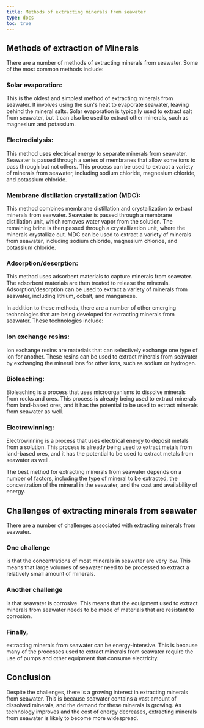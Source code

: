 ```yaml
---
title: Methods of extracting minerals from seawater
type: docs
toc: true
---
```

## Methods of extraction of Minerals

There are a number of methods of extracting minerals from seawater. Some of the most common methods include:

### Solar evaporation: 

This is the oldest and simplest method of extracting minerals from seawater. It involves using the sun's heat to evaporate seawater, leaving behind the mineral salts. Solar evaporation is typically used to extract salt from seawater, but it can also be used to extract other minerals, such as magnesium and potassium.

### Electrodialysis: 

This method uses electrical energy to separate minerals from seawater. Seawater is passed through a series of membranes that allow some ions to pass through but not others. This process can be used to extract a variety of minerals from seawater, including sodium chloride, magnesium chloride, and potassium chloride.

### Membrane distillation crystallization (MDC): 

This method combines membrane distillation and crystallization to extract minerals from seawater. Seawater is passed through a membrane distillation unit, which removes water vapor from the solution. The remaining brine is then passed through a crystallization unit, where the minerals crystallize out. MDC can be used to extract a variety of minerals from seawater, including sodium chloride, magnesium chloride, and potassium chloride.


### Adsorption/desorption: 

This method uses adsorbent materials to capture minerals from seawater. The adsorbent materials are then treated to release the minerals. Adsorption/desorption can be used to extract a variety of minerals from seawater, including lithium, cobalt, and manganese.

In addition to these methods, there are a number of other emerging technologies that are being developed for extracting minerals from seawater. These technologies include:

### Ion exchange resins: 

Ion exchange resins are materials that can selectively exchange one type of ion for another. These resins can be used to extract minerals from seawater by exchanging the mineral ions for other ions, such as sodium or hydrogen.

### Bioleaching: 

Bioleaching is a process that uses microorganisms to dissolve minerals from rocks and ores. This process is already being used to extract minerals from land-based ores, and it has the potential to be used to extract minerals from seawater as well.

### Electrowinning:

 Electrowinning is a process that uses electrical energy to deposit metals from a solution. This process is already being used to extract metals from land-based ores, and it has the potential to be used to extract metals from seawater as well.
 
The best method for extracting minerals from seawater depends on a number of factors, including the type of mineral to be extracted, the concentration of the mineral in the seawater, and the cost and availability of energy.

## Challenges of extracting minerals from seawater

There are a number of challenges associated with extracting minerals from seawater. 

### One challenge 

is that the concentrations of most minerals in seawater are very low. This means that large volumes of seawater need to be processed to extract a relatively small amount of minerals.

### Another challenge 

is that seawater is corrosive. This means that the equipment used to extract minerals from seawater needs to be made of materials that are resistant to corrosion.

### Finally, 

extracting minerals from seawater can be energy-intensive. This is because many of the processes used to extract minerals from seawater require the use of pumps and other equipment that consume electricity.

## Conclusion

Despite the challenges, there is a growing interest in extracting minerals from seawater. This is because seawater contains a vast amount of dissolved minerals, and the demand for these minerals is growing. As technology improves and the cost of energy decreases, extracting minerals from seawater is likely to become more widespread.
